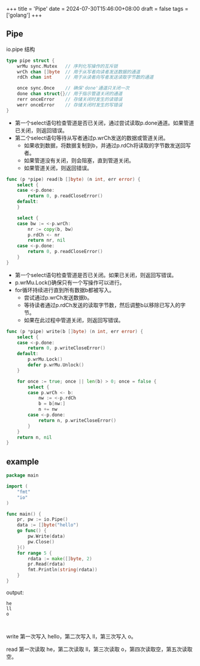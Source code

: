 +++
title = 'Pipe'
date = 2024-07-30T15:46:00+08:00
draft = false
tags = ['golang']
+++


## Pipe

io.pipe 结构

```go
type pipe struct {
    wrMu sync.Mutex   // 序列化写操作的互斥锁
    wrCh chan []byte  // 用于从写者向读者发送数据的通道
    rdCh chan int     // 用于从读者向写者发送读取字节数的通道

    once sync.Once    // 确保'done'通道只关闭一次
    done chan struct{}// 用于指示管道关闭的通道
    rerr onceError    // 存储关闭时发生的读错误
    werr onceError    // 存储关闭时发生的写错误
}
```

 - 第一个select语句检查管道是否已关闭，通过尝试读取p.done通道。如果管道已关闭，则返回错误。
 - 第二个select语句等待从写者通过p.wrCh发送的数据或管道关闭。
    - 如果收到数据，将数据复制到b，并通过p.rdCh将读取的字节数发送回写者。
    - 如果管道没有关闭，则会阻塞，直到管道关闭。
    - 如果管道关闭，则返回错误。

```go
func (p *pipe) read(b []byte) (n int, err error) {
	select {
	case <-p.done:
		return 0, p.readCloseError()
	default:
	}

	select {
	case bw := <-p.wrCh:
		nr := copy(b, bw)
		p.rdCh <- nr
		return nr, nil
	case <-p.done:
		return 0, p.readCloseError()
	}
}
```

 - 第一个select语句检查管道是否已关闭。如果已关闭，则返回写错误。
 - p.wrMu.Lock()确保只有一个写操作可以进行。
 - for循环持续进行直到所有数据b都被写入。
    - 尝试通过p.wrCh发送数据b。
    - 等待读者通过p.rdCh发送的读取字节数，然后调整b以移除已写入的字节。
    - 如果在此过程中管道关闭，则返回写错误。

```go
func (p *pipe) write(b []byte) (n int, err error) {
	select {
	case <-p.done:
		return 0, p.writeCloseError()
	default:
		p.wrMu.Lock()
		defer p.wrMu.Unlock()
	}

	for once := true; once || len(b) > 0; once = false {
		select {
		case p.wrCh <- b:
			nw := <-p.rdCh
			b = b[nw:]
			n += nw
		case <-p.done:
			return n, p.writeCloseError()
		}
	}
	return n, nil
}
```

## example

```go
package main

import (
	"fmt"
	"io"
)

func main() {
	pr, pw := io.Pipe()
	data := []byte("hello")
	go func() {
		pw.Write(data)
		pw.Close()
	}()
	for range 5 {
		rdata := make([]byte, 2)
		pr.Read(rdata)
		fmt.Println(string(rdata))
	}
}
```

output:

```shell
he
ll
o
 
 
```

write 第一次写入 hello，第二次写入 ll，第三次写入 o。

read 第一次读取 he，第二次读取 ll，第三次读取 o，第四次读取空，第五次读取空。
